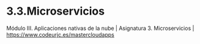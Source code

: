 # 3.3.Microservicios
Módulo III. Aplicaciones nativas de la nube | Asignatura 3. Microservicios | https://www.codeurjc.es/mastercloudapps
